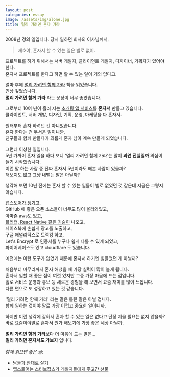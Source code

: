 ```yaml
---
layout: post
categories: essay
image: /assets/img/alone.jpg
title: 멀리 가려면 혼자 가라
---
```


2008년 경의 일입니다. 당시 일하던 회사의 이사님께서,  
> 재호야, 혼자서 할 수 있는 일은 별로 없어.

프로젝트를 하기 위해서는 서버 개발자, 클라이언트 개발자, 디자이너, 기획자가 있어야 한다.  
혼자서 프로젝트를 한다고 하면 할 수 있는 일이 거의 없다고.  

얼마 후에 [멀리 가려면 함께 가라](https://www.aladin.co.kr/shop/wproduct.aspx?ItemId=4294014) 책을 읽었습니다.  
인상 깊었습니다.  
**멀리 가려면 함께 가라** 라는 문장이 너무 좋았습니다.

그로부터 10여 년이 흘러 저는 [소개팅 앱 서비스](https://withcoffee.app/companies/major)를 **혼자서** 만들고 있습니다.    
클라이언트, 서버 개발, 디자인, 기획, 운영, 마케팅을 다 혼자서.

원래부터 혼자 하려던 건 아니었습니다.  
혼자 한다는 건 [무서운 일](https://brunch.co.kr/@buildingking/87)이니깐.  
친구들과 함께 만들다가 외롭게 혼자 남아 계속 만들게 되었습니다.

그런데 이상한 일입니다.  
5년 가까이 혼자 일을 하다 보니 '멀리 가려면 함께 가라'는 말이 **과연 진실일까** 의심이 들기 시작했습니다.  
이런 말 하는 사람 중 진짜 혼자서 5년이라도 해본 사람이 있을까?  
해보지도 않고 그냥 내뱉는 말은 아닐까?

생각해 보면 10년 전에는 혼자 할 수 있는 일들이 별로 없었던 것 같은데 지금은 그렇지 않습니다.

[앱스토어가 생기고](/essay/2020/11/10/앱스토어는-스티브잡스가-개발자들에게-주고간-선물.html),  
GitHub 에 좋은 오픈 소스들이 너무도 많이 올라와있고,  
아마존 aws도 있고,  
[플러터, React Native 같은 기술이](/essay/2022/02/07/awesome-blogs-flutter.html) 나오고,  
페이스북에 손쉽게 광고를 노출하고,  
구글 애널리틱스로 트랙킹 하고,  
Let's Encrypt 로 인증서를 누구나 쉽게 다룰 수 있게 되었고,  
파이어베이스도 있고 cloudflare 도 있습니다.

예전에는 이런 도구가 없었기 때문에 혼자서 하기엔 힘들었던 게 아닐까?

처음부터 마무리까지 혼자 해냈을 때 가장 실력이 많이 늘게 됩니다.  
혼자서 일할 때 좋은 점이 여럿 있지만 그중 가장 마음에 드는 점입니다.  
홀로 서비스 운영과 홍보 등 새로운 경험을 해 보면서 요즘 재미를 많이 느낍니다.  
다른 면으로 또 성장하고 있는 것 같습니다.

'멀리 가려면 함께 가라' 라는 말은 틀린 말은 아닐 겁니다.  
함께 일하는 것이야 말로 가장 어렵고 중요한 일이니까.

하지만 이런 생각에 갇혀서 혼자 할 수 있는 일은 없다고 단정 지을 필요는 없지 않을까?  
바로 요즘이야말로 혼자서 뭔가 해보기에 가장 좋은 세상 아닐까.

**멀리 가려면 함께 가라**보다 더 마음에 드는 말은...      
**멀리 가려면 혼자서도 가보자** 입니다.
<br>
<br>
*함께 읽으면 좋은 글:*
* [남들과 반대로 살기](https://brunch.co.kr/@buildingking/87)
* [앱스토어는 스티브잡스가 개발자들에게 주고간 선물](/essay/2020/11/10/앱스토어는-스티브잡스가-개발자들에게-주고간-선물.html)